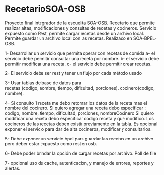 # RecetarioSOA-OSB
 Proyecto final integrador de la escuelita SOA-OSB. Recetario que permite realizar altas, modificaciones y consultas de recetas y cocineros. Servicio expuesto como Rest, permite cargar recetas desde un archivo local. Permite guardar un archivo local con las recetas. Realizado en SOA-BPEL-OSB.

 1- Desarrollar un servicio que permita operar con recetas de comida 
   a- el servicio debe permitir consultar una receta por nombre.
   b- el servicio debe permitir modificar una receta.
   c- el servicio debe permitir crear recetas.
   
  2- El servicio debe ser rest y tener un flujo por cada método usado
  
  3- Usar tablas de base de datos para  
       recetas (codigo, nombre, tiempo, dificultad, porciones).
       cocinero(codigo, nombre).
       
  4-  Si consulto 1 receta me debo retornar los datos de la receta mas el nombre del cocinero. 
      Si quiero agregar una receta debo especificar : codigo, nombre, tiempo, dificultad, porciones, nombreCocinero
      Si quiero modificar una receta debo especificar codigo receta y que modifico. 
      Los cocineros de las recetas deben existir previamente en la tabla. 
      Es opcional exponer el servicio para dar de alta cocineros, modificar y consultarlos.
      
5- Debe exponer un servicio bpel para guardar las recetas en un archivo pero deber estar expuesto como rest en osb.

6- Debe poder brindar la opción de cargar recetas por archivo. Poll de file

7- opcional uso de cache, autenticacion, y manejo de errores, reportes y alertas.
